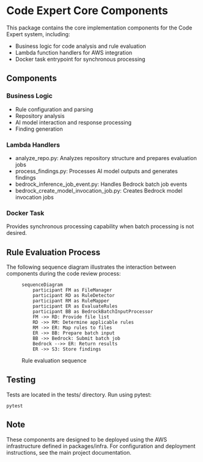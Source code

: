 # Code Expert Core Components

This package contains the core implementation components for the Code Expert system, including:

* Business logic for code analysis and rule evaluation
* Lambda function handlers for AWS integration
* Docker task entrypoint for synchronous processing

## Components

### Business Logic

* Rule configuration and parsing
* Repository analysis
* AI model interaction and response processing
* Finding generation

### Lambda Handlers

* analyze_repo.py: Analyzes repository structure and prepares evaluation jobs
* process_findings.py: Processes AI model outputs and generates findings
* bedrock_inference_job_event.py: Handles Bedrock batch job events
* bedrock_create_model_invocation_job.py: Creates Bedrock model invocation jobs

### Docker Task

Provides synchronous processing capability when batch processing is not desired.

## Rule Evaluation Process

The following sequence diagram illustrates the interaction between components during the code review process:
<figure>

```mermaid
sequenceDiagram
    participant FM as FileManager
    participant RD as RuleDetector
    participant RM as RuleMapper
    participant ER as EvaluateRules
    participant BB as BedrockBatchInputProcessor
    FM ->> RD: Provide file list
    RD ->> RM: Determine applicable rules
    RM ->> ER: Map rules to files
    ER ->> BB: Prepare batch input
    BB ->> Bedrock: Submit batch job
    Bedrock -->> ER: Return results
    ER ->> S3: Store findings

```

<figcaption>Rule evaluation sequence</figcaption>
</figure>

## Testing

Tests are located in the tests/ directory. Run using pytest:

```shell
pytest
``` 

## Note

These components are designed to be deployed using the AWS infrastructure defined in packages/infra. For configuration
and deployment instructions, see the main project documentation.
